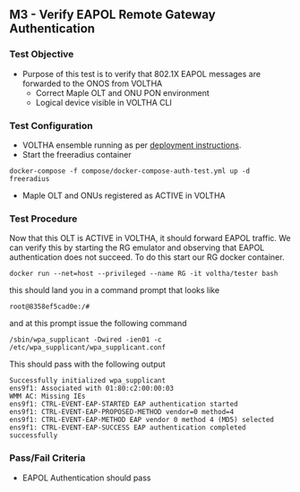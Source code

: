 ## M3 - Verify EAPOL Remote Gateway Authentication

### Test Objective

* Purpose of this test is to verify that 802.1X EAPOL messages are forwarded to the ONOS from VOLTHA
  * Correct Maple OLT and ONU PON environment
  * Logical device visible in VOLTHA CLI

### Test Configuration

* VOLTHA ensemble running as per [deployment instructions](V01_voltha_bringup_deploy.md).
* Start the freeradius container

```
docker-compose -f compose/docker-compose-auth-test.yml up -d freeradius
```

* Maple OLT and ONUs registered as ACTIVE in VOLTHA

### Test Procedure

Now that this OLT is ACTIVE in VOLTHA, it should forward EAPOL
traffic. We can verify this by starting the RG emulator and observing
that EAPOL authentication does not succeed. To do this start our RG
docker container.

```
docker run --net=host --privileged --name RG -it voltha/tester bash
```

this should land you in a command prompt that looks like

```
root@8358ef5cad0e:/#
```

and at this prompt issue the following command

```
/sbin/wpa_supplicant -Dwired -ien01 -c /etc/wpa_supplicant/wpa_supplicant.conf
```

This should pass with the following output

```
Successfully initialized wpa_supplicant
ens9f1: Associated with 01:80:c2:00:00:03
WMM AC: Missing IEs
ens9f1: CTRL-EVENT-EAP-STARTED EAP authentication started
ens9f1: CTRL-EVENT-EAP-PROPOSED-METHOD vendor=0 method=4
ens9f1: CTRL-EVENT-EAP-METHOD EAP vendor 0 method 4 (MD5) selected
ens9f1: CTRL-EVENT-EAP-SUCCESS EAP authentication completed successfully
```


### Pass/Fail Criteria

* EAPOL Authentication should pass
